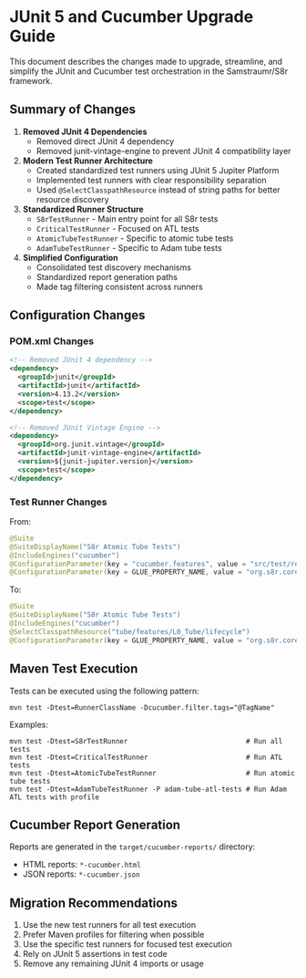 # JUnit 5 and Cucumber Upgrade Guide

This document describes the changes made to upgrade, streamline, and simplify the JUnit and Cucumber test orchestration in the Samstraumr/S8r framework.

## Summary of Changes

1. **Removed JUnit 4 Dependencies**
   - Removed direct JUnit 4 dependency
   - Removed junit-vintage-engine to prevent JUnit 4 compatibility layer
2. **Modern Test Runner Architecture**
   - Created standardized test runners using JUnit 5 Jupiter Platform
   - Implemented test runners with clear responsibility separation
   - Used `@SelectClasspathResource` instead of string paths for better resource discovery
3. **Standardized Runner Structure**
   - `S8rTestRunner` - Main entry point for all S8r tests
   - `CriticalTestRunner` - Focused on ATL tests
   - `AtomicTubeTestRunner` - Specific to atomic tube tests
   - `AdamTubeTestRunner` - Specific to Adam tube tests
4. **Simplified Configuration**
   - Consolidated test discovery mechanisms
   - Standardized report generation paths
   - Made tag filtering consistent across runners

## Configuration Changes

### POM.xml Changes

```xml
<!-- Removed JUnit 4 dependency -->
<dependency>
  <groupId>junit</groupId>
  <artifactId>junit</artifactId>
  <version>4.13.2</version>
  <scope>test</scope>
</dependency>

<!-- Removed JUnit Vintage Engine -->
<dependency>
  <groupId>org.junit.vintage</groupId>
  <artifactId>junit-vintage-engine</artifactId>
  <version>${junit-jupiter.version}</version>
  <scope>test</scope>
</dependency>
```

### Test Runner Changes

From:

```java
@Suite
@SuiteDisplayName("S8r Atomic Tube Tests")
@IncludeEngines("cucumber")
@ConfigurationParameter(key = "cucumber.features", value = "src/test/resources/tube/features/L0_Tube/lifecycle")
@ConfigurationParameter(key = GLUE_PROPERTY_NAME, value = "org.s8r.core.tube.test.steps")
```

To:

```java
@Suite
@SuiteDisplayName("S8r Atomic Tube Tests")
@IncludeEngines("cucumber")
@SelectClasspathResource("tube/features/L0_Tube/lifecycle")
@ConfigurationParameter(key = GLUE_PROPERTY_NAME, value = "org.s8r.core.tube.test.steps")
```

## Maven Test Execution

Tests can be executed using the following pattern:

```
mvn test -Dtest=RunnerClassName -Dcucumber.filter.tags="@TagName"
```

Examples:

```
mvn test -Dtest=S8rTestRunner                             # Run all tests
mvn test -Dtest=CriticalTestRunner                        # Run ATL tests
mvn test -Dtest=AtomicTubeTestRunner                      # Run atomic tube tests
mvn test -Dtest=AdamTubeTestRunner -P adam-tube-atl-tests # Run Adam ATL tests with profile
```

## Cucumber Report Generation

Reports are generated in the `target/cucumber-reports/` directory:

- HTML reports: `*-cucumber.html`
- JSON reports: `*-cucumber.json`

## Migration Recommendations

1. Use the new test runners for all test execution
2. Prefer Maven profiles for filtering when possible
3. Use the specific test runners for focused test execution
4. Rely on JUnit 5 assertions in test code
5. Remove any remaining JUnit 4 imports or usage
